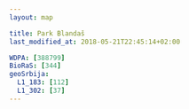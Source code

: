 ```yaml
---
layout: map

title: Park Blandaš
last_modified_at: 2018-05-21T22:45:14+02:00

WDPA: [388799]
BioRaS: [344]
geoSrbija:
  L1_183: [112]
  L1_302: [37]
---
```

